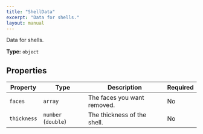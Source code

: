 ```yaml
---
title: "ShellData"
excerpt: "Data for shells."
layout: manual
---
```


Data for shells.


**Type:** `object`




## Properties

| Property | Type | Description | Required |
|----------|------|-------------|----------|
| `faces` |`array`| The faces you want removed. | No |
| `thickness` |`number` (`double`)| The thickness of the shell. | No |


